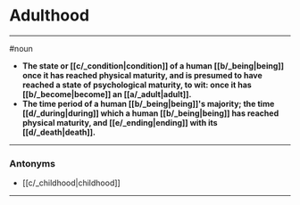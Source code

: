 # Adulthood
---
#noun
- **The state or [[c/_condition|condition]] of a human [[b/_being|being]] once it has reached physical maturity, and is presumed to have reached a state of psychological maturity, to wit: once it has [[b/_become|become]] an [[a/_adult|adult]].**
- **The time period of a human [[b/_being|being]]'s majority; the time [[d/_during|during]] which a human [[b/_being|being]] has reached physical maturity, and [[e/_ending|ending]] with its [[d/_death|death]].**
---
### Antonyms
- [[c/_childhood|childhood]]
---

